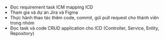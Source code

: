 + Đọc requirement task ICM mapping ICD 
+ Tham gia và dự án Jira và Figma
+ Thực hành thao tác thêm code, commit, gửi pull request cho thành viên trong nhóm
+ Đọc task và code CRUD application cho ICD (Controller, Service, Entity, Repository)


